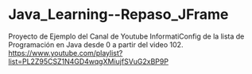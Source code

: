 # Java_Learning--Repaso_JFrame
Proyecto de Ejemplo del Canal de Youtube InformatiConfig de la lista de Programación en Java desde 0 a partir del video 102.      https://www.youtube.com/playlist?list=PL2Z95CSZ1N4GD4wqgXMiujfSVuG2xBP9P
